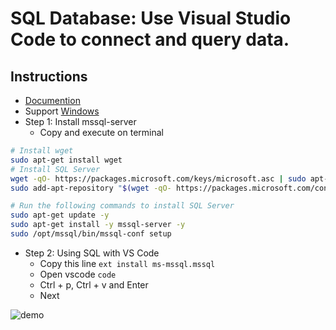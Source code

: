# SQL Database: Use Visual Studio Code to connect and query data.
## Instructions
- [Documention](https://docs.microsoft.com/en-us/sql/linux/quickstart-install-connect-ubuntu?view=sql-server-2017)
- Support [Windows](https://www.youtube.com/watch?v=yasfZuou3zI)
- Step 1: Install mssql-server
    - Copy and execute on terminal
```bash
# Install wget
sudo apt-get install wget
# Install SQL Server
wget -qO- https://packages.microsoft.com/keys/microsoft.asc | sudo apt-key add - # Import the public repository GPG keys
sudo add-apt-repository "$(wget -qO- https://packages.microsoft.com/config/ubuntu/16.04/mssql-server-2017.list)" # Register the Microsoft SQL Server Ubunt$

# Run the following commands to install SQL Server
sudo apt-get update -y 
sudo apt-get install -y mssql-server -y
sudo /opt/mssql/bin/mssql-conf setup
```

- Step 2: Using SQL with VS Code
    - Copy this line `ext install ms-mssql.mssql`
    - Open vscode `code`
    - Ctrl + p, Ctrl + v and Enter
    - Next

![demo](demo.gif)
